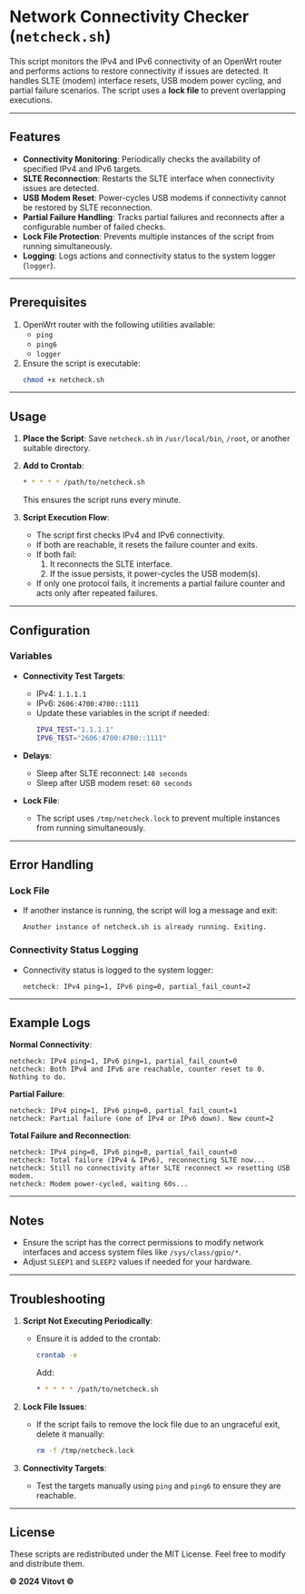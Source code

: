# Network Connectivity Checker (`netcheck.sh`)

This script monitors the IPv4 and IPv6 connectivity of an OpenWrt router and performs actions to restore connectivity if issues are detected. It handles SLTE (modem) interface resets, USB modem power cycling, and partial failure scenarios. The script uses a **lock file** to prevent overlapping executions.

---

## Features

- **Connectivity Monitoring**: Periodically checks the availability of specified IPv4 and IPv6 targets.
- **SLTE Reconnection**: Restarts the SLTE interface when connectivity issues are detected.
- **USB Modem Reset**: Power-cycles USB modems if connectivity cannot be restored by SLTE reconnection.
- **Partial Failure Handling**: Tracks partial failures and reconnects after a configurable number of failed checks.
- **Lock File Protection**: Prevents multiple instances of the script from running simultaneously.
- **Logging**: Logs actions and connectivity status to the system logger (`logger`).

---

## Prerequisites

1. OpenWrt router with the following utilities available:
   - `ping`
   - `ping6`
   - `logger`
2. Ensure the script is executable:
   ```bash
   chmod +x netcheck.sh
   ```

---

## Usage

1. **Place the Script**: Save `netcheck.sh` in `/usr/local/bin`, `/root`, or another suitable directory.
2. **Add to Crontab**:
   ```bash
   * * * * * /path/to/netcheck.sh
   ```
   This ensures the script runs every minute.

3. **Script Execution Flow**:
   - The script first checks IPv4 and IPv6 connectivity.
   - If both are reachable, it resets the failure counter and exits.
   - If both fail:
     1. It reconnects the SLTE interface.
     2. If the issue persists, it power-cycles the USB modem(s).
   - If only one protocol fails, it increments a partial failure counter and acts only after repeated failures.

---

## Configuration

### Variables

- **Connectivity Test Targets**:
  - IPv4: `1.1.1.1`
  - IPv6: `2606:4700:4700::1111`
  - Update these variables in the script if needed:
    ```bash
    IPV4_TEST="1.1.1.1"
    IPV6_TEST="2606:4700:4700::1111"
    ```

- **Delays**:
  - Sleep after SLTE reconnect: `140 seconds`
  - Sleep after USB modem reset: `60 seconds`

- **Lock File**:
  - The script uses `/tmp/netcheck.lock` to prevent multiple instances from running simultaneously.

---

## Error Handling

### Lock File

- If another instance is running, the script will log a message and exit:
  ```text
  Another instance of netcheck.sh is already running. Exiting.
  ```

### Connectivity Status Logging

- Connectivity status is logged to the system logger:
  ```text
  netcheck: IPv4 ping=1, IPv6 ping=0, partial_fail_count=2
  ```

---

## Example Logs

**Normal Connectivity**:
```text
netcheck: IPv4 ping=1, IPv6 ping=1, partial_fail_count=0
netcheck: Both IPv4 and IPv6 are reachable, counter reset to 0. Nothing to do.
```

**Partial Failure**:
```text
netcheck: IPv4 ping=1, IPv6 ping=0, partial_fail_count=1
netcheck: Partial failure (one of IPv4 or IPv6 down). New count=2
```

**Total Failure and Reconnection**:
```text
netcheck: IPv4 ping=0, IPv6 ping=0, partial_fail_count=0
netcheck: Total failure (IPv4 & IPv6), reconnecting SLTE now...
netcheck: Still no connectivity after SLTE reconnect => resetting USB modem.
netcheck: Modem power-cycled, waiting 60s...
```

---

## Notes

- Ensure the script has the correct permissions to modify network interfaces and access system files like `/sys/class/gpio/*`.
- Adjust `SLEEP1` and `SLEEP2` values if needed for your hardware.

---

## Troubleshooting

1. **Script Not Executing Periodically**:
   - Ensure it is added to the crontab:
     ```bash
     crontab -e
     ```
     Add:
     ```bash
     * * * * * /path/to/netcheck.sh
     ```

2. **Lock File Issues**:
   - If the script fails to remove the lock file due to an ungraceful exit, delete it manually:
     ```bash
     rm -f /tmp/netcheck.lock
     ```

3. **Connectivity Targets**:
   - Test the targets manually using `ping` and `ping6` to ensure they are reachable.

---

## License

These scripts are redistributed under the MIT License. Feel free to modify and distribute them.

**© 2024 Vitovt ©**

